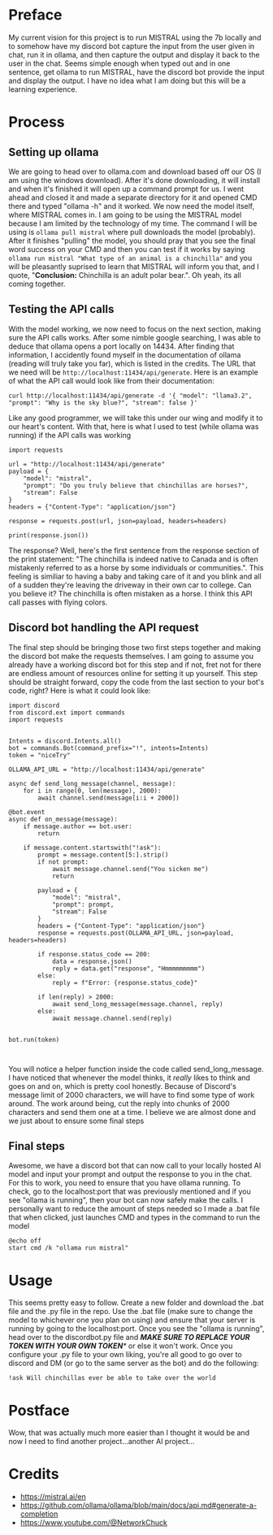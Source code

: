 # Preface
My current vision for this project is to run MISTRAL using the 7b locally and to somehow have my discord bot capture the input from the user given in chat, run it in ollama, and then capture the output and display it back to the user in the chat. Seems simple enough when typed out and in one sentence, get ollama to run MISTRAL, have the discord bot provide the input and display the output. I have no idea what I am doing but this will be a learning experience.

# Process
## Setting up ollama
We are going to head over to ollama.com and download based off our OS (I am using the windows download). After it's done downloading, it will install and when it's finished it will open up a command prompt for us. I went ahead and closed it and made a separate directory for it and opened CMD there and typed "ollama -h" and it worked. We now need the model itself, where MISTRAL comes in. I am going to be using the MISTRAL model because I am limited by the technology of my time. The command I will be using is `ollama pull mistral` where pull downloads the model (probably). After it finishes "pulling" the model, you should pray that you see the final word success on your CMD and then you can test if it works by saying `ollama run mistral "What type of an animal is a chinchilla"` and you will be pleasantly suprised to learn that MISTRAL will inform you that, and I quote, "**Conclusion:** Chinchilla is an adult polar bear.". Oh yeah, its all coming together.

## Testing the API calls
With the model working, we now need to focus on the next section, making sure the API calls works. After some nimble google searching, I was able to deduce that ollama opens a port locally on 14434. After finding that information, I accidently found myself in the documentation of ollama (reading will truly take you far), which is listed in the credits. The URL that we need will be `http://localhost:11434/api/generate`. Here is an example of what the API call would look like from their documentation: 

`curl http://localhost:11434/api/generate -d '{
  "model": "llama3.2",
  "prompt": "Why is the sky blue?",
  "stream": false
}'`

Like any good programmer, we will take this under our wing and modify it to our heart's content. With that, here is what I used to test (while ollama was running) if the API calls was working

```
import requests

url = "http://localhost:11434/api/generate"
payload = {
    "model": "mistral",
    "prompt": "Do you truly believe that chinchillas are horses?",
    "stream": False
}
headers = {"Content-Type": "application/json"}

response = requests.post(url, json=payload, headers=headers)

print(response.json())
```

The response? Well, here's the first sentence from the response section of the print statement: "The chinchilla is indeed native to Canada and is often mistakenly referred to as a horse by some individuals or communities.". This feeling is similiar to having a baby and taking care of it and you blink and all of a sudden they're leaving the driveway in their own car to college. Can you believe it? The chinchilla is often mistaken as a horse. I think this API call passes with flying colors. 

## Discord bot handling the API request
The final step should be bringing those two first steps together and making the discord bot make the requests themselves. I am going to assume you already have a working discord bot for this step and if not, fret not for there are endless amount of resources online for setting it up yourself. This step should be straight forward, copy the code from the last section to your bot's code, right? Here is what it could look like:

```
import discord
from discord.ext import commands
import requests


Intents = discord.Intents.all()
bot = commands.Bot(command_prefix="!", intents=Intents)
token = "niceTry"

OLLAMA_API_URL = "http://localhost:11434/api/generate"

async def send_long_message(channel, message):
    for i in range(0, len(message), 2000):
        await channel.send(message[i:i + 2000])

@bot.event
async def on_message(message):
    if message.author == bot.user:
        return

    if message.content.startswith("!ask"):
        prompt = message.content[5:].strip()
        if not prompt:
            await message.channel.send("You sicken me")
            return

        payload = {
            "model": "mistral",
            "prompt": prompt,
            "stream": False
        }
        headers = {"Content-Type": "application/json"}
        response = requests.post(OLLAMA_API_URL, json=payload, headers=headers)

        if response.status_code == 200:
            data = response.json()
            reply = data.get("response", "Hmmmmmmmmm")
        else:
            reply = f"Error: {response.status_code}"

        if len(reply) > 2000:
            await send_long_message(message.channel, reply)
        else:
            await message.channel.send(reply)


bot.run(token)



```


You will notice a helper function inside the code called send_long_message. I have noticed that whenever the model thinks, it _really_ likes to think and goes on and on, which is pretty cool honestly. Because of Discord's message limit of 2000 characters, we will have to find some type of work around. The work around being, cut the reply into chunks of 2000 characters and send them one at a time. I believe we are almost done and we just about to ensure some final steps

## Final steps

Awesome, we have a discord bot that can now call to your locally hosted AI model and input your prompt and output the response to you in the chat. For this to work, you need to ensure that you have ollama running. To check, go to the localhost:port that was previously mentioned and if you see "ollama is running", then your bot can now safely make the calls. I personally want to reduce the amount of steps needed so I made a .bat file that when clicked, just launches CMD and types in the command to run the model

```
@echo off
start cmd /k "ollama run mistral"
```

# Usage

This seems pretty easy to follow. Create a new folder and download the .bat file and the .py file in the repo. Use the .bat file (make sure to change the model to whichever one you plan on using) and ensure that your server is running by going to the localhost:port. Once you see the "ollama is running", head over to the discordbot.py file and _**MAKE SURE TO REPLACE YOUR TOKEN WITH YOUR OWN TOKEN***_ or else it won't work. Once you configure your .py file to your own liking, you're all good to go over to discord and DM (or go to the same server as the bot) and do the following:

`!ask Will chinchillas ever be able to take over the world`

# Postface
Wow, that was actually much more easier than I thought it would be and now I need to find another project...another AI project...















# Credits
- https://mistral.ai/en
- https://github.com/ollama/ollama/blob/main/docs/api.md#generate-a-completion
- https://www.youtube.com/@NetworkChuck
